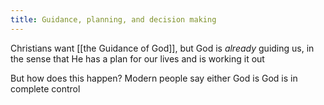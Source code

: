 ```yaml
---
title: Guidance, planning, and decision making
---
```



Christians want [[the Guidance of God]], but God is *already* guiding us, in the sense that He has a plan for our lives and is working it out 

But how does this happen? Modern people say either God is God is in complete control 

